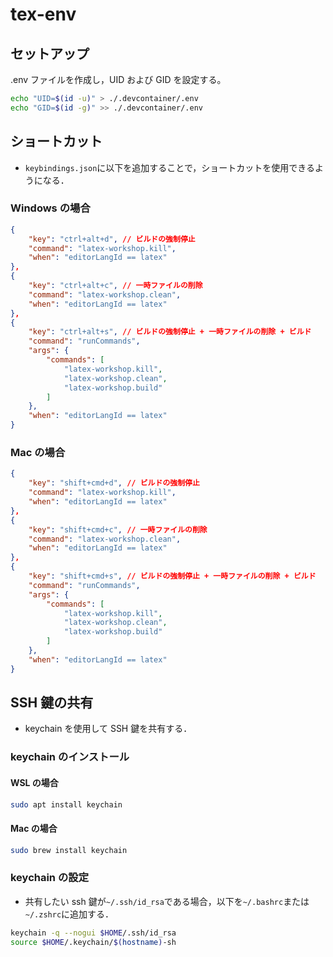# tex-env

## セットアップ

.env ファイルを作成し，UID および GID を設定する。

```bash
echo "UID=$(id -u)" > ./.devcontainer/.env
echo "GID=$(id -g)" >> ./.devcontainer/.env
```

## ショートカット

- `keybindings.json`に以下を追加することで，ショートカットを使用できるようになる．

### Windows の場合

```json
{
    "key": "ctrl+alt+d", // ビルドの強制停止
    "command": "latex-workshop.kill",
    "when": "editorLangId == latex"
},
{
    "key": "ctrl+alt+c", // 一時ファイルの削除
    "command": "latex-workshop.clean",
    "when": "editorLangId == latex"
},
{
    "key": "ctrl+alt+s", // ビルドの強制停止 + 一時ファイルの削除 + ビルド
    "command": "runCommands",
    "args": {
        "commands": [
            "latex-workshop.kill",
            "latex-workshop.clean",
            "latex-workshop.build"
        ]
    },
    "when": "editorLangId == latex"
}
```

### Mac の場合

```json
{
    "key": "shift+cmd+d", // ビルドの強制停止
    "command": "latex-workshop.kill",
    "when": "editorLangId == latex"
},
{
    "key": "shift+cmd+c", // 一時ファイルの削除
    "command": "latex-workshop.clean",
    "when": "editorLangId == latex"
},
{
    "key": "shift+cmd+s", // ビルドの強制停止 + 一時ファイルの削除 + ビルド
    "command": "runCommands",
    "args": {
        "commands": [
            "latex-workshop.kill",
            "latex-workshop.clean",
            "latex-workshop.build"
        ]
    },
    "when": "editorLangId == latex"
}
```

## SSH 鍵の共有

- keychain を使用して SSH 鍵を共有する．

### keychain のインストール

#### WSL の場合

```bash
sudo apt install keychain
```

#### Mac の場合

```zsh
sudo brew install keychain
```

### keychain の設定

- 共有したい ssh 鍵が`~/.ssh/id_rsa`である場合，以下を`~/.bashrc`または`~/.zshrc`に追加する．

```bash
keychain -q --nogui $HOME/.ssh/id_rsa
source $HOME/.keychain/$(hostname)-sh
```

